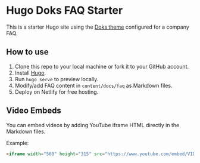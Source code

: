 # Hugo Doks FAQ Starter

This is a starter Hugo site using the [Doks theme](https://getdoks.org/) configured for a company FAQ.

## How to use

1. Clone this repo to your local machine or fork it to your GitHub account.
2. Install [Hugo](https://gohugo.io/getting-started/install/).
3. Run `hugo serve` to preview locally.
4. Modify/add FAQ content in `content/docs/faq` as Markdown files.
5. Deploy on Netlify for free hosting.

## Video Embeds

You can embed videos by adding YouTube iframe HTML directly in the Markdown files.

Example:

```markdown
<iframe width="560" height="315" src="https://www.youtube.com/embed/VIDEO_ID" frameborder="0" allowfullscreen></iframe>
```